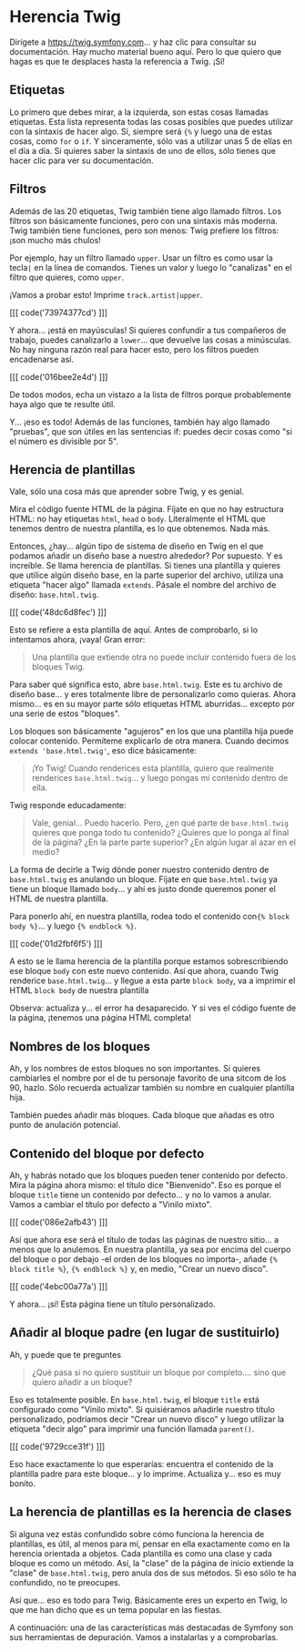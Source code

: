 # Herencia Twig

Dirígete a https://twig.symfony.com... y haz clic para consultar su documentación. Hay mucho material bueno aquí. Pero lo que quiero que hagas es que te desplaces hasta la referencia a Twig. ¡Sí!

## Etiquetas

Lo primero que debes mirar, a la izquierda, son estas cosas llamadas etiquetas. Esta lista representa todas las cosas posibles que puedes utilizar con la sintaxis de hacer algo. Sí, siempre será `{%` y luego una de estas cosas, como `for` o `if`. Y sinceramente, sólo vas a utilizar unas 5 de ellas en el día a día. Si quieres saber la sintaxis de uno de ellos, sólo tienes que hacer clic para ver su documentación.

## Filtros

Además de las 20 etiquetas, Twig también tiene algo llamado filtros. Los filtros son básicamente funciones, pero con una sintaxis más moderna. Twig también tiene funciones, pero son menos: Twig prefiere los filtros: ¡son mucho más chulos!

Por ejemplo, hay un filtro llamado `upper`. Usar un filtro es como usar la tecla`|` en la línea de comandos. Tienes un valor y luego lo "canalizas" en el filtro que quieres, como `upper`.

¡Vamos a probar esto! Imprime `track.artist|upper`.

[[[ code('73974377cd') ]]]

Y ahora... ¡está en mayúsculas! Si quieres confundir a tus compañeros de trabajo, puedes canalizarlo a `lower`... que devuelve las cosas a minúsculas. No hay ninguna razón real para hacer esto, pero los filtros pueden encadenarse así.

[[[ code('016bee2e4d') ]]]

De todos modos, echa un vistazo a la lista de filtros porque probablemente haya algo que te resulte útil.

Y... ¡eso es todo! Además de las funciones, también hay algo llamado "pruebas", que son útiles en las sentencias if: puedes decir cosas como "si el número es divisible por 5".

## Herencia de plantillas

Vale, sólo una cosa más que aprender sobre Twig, y es genial.

Mira el código fuente HTML de la página. Fíjate en que no hay estructura HTML: no hay etiquetas `html`, `head` o `body`. Literalmente el HTML que tenemos dentro de nuestra plantilla, es lo que obtenemos. Nada más.

Entonces, ¿hay... algún tipo de sistema de diseño en Twig en el que podamos añadir un diseño base a nuestro alrededor? Por supuesto. Y es increíble. Se llama herencia de plantillas. Si tienes una plantilla y quieres que utilice algún diseño base, en la parte superior del archivo, utiliza una etiqueta "hacer algo" llamada `extends`. Pásale el nombre del archivo de diseño: `base.html.twig`.

[[[ code('48dc6d8fec') ]]]

Esto se refiere a esta plantilla de aquí. Antes de comprobarlo, si lo intentamos ahora, ¡vaya! Gran error:

> Una plantilla que extiende otra no puede incluir contenido fuera de los bloques Twig.

Para saber qué significa esto, abre `base.html.twig`. Este es tu archivo de diseño base... y eres totalmente libre de personalizarlo como quieras. Ahora mismo... es en su mayor parte sólo etiquetas HTML aburridas... excepto por una serie de estos "bloques".

Los bloques son básicamente "agujeros" en los que una plantilla hija puede colocar contenido. Permíteme explicarlo de otra manera. Cuando decimos `extends 'base.html.twig'`, eso dice básicamente:

> ¡Yo Twig! Cuando renderices esta plantilla, quiero que realmente renderices
> `base.html.twig`... y luego pongas mi contenido dentro de ella.

Twig responde educadamente:

> Vale, genial... Puedo hacerlo. Pero, ¿en qué parte de `base.html.twig` quieres que ponga
> todo tu contenido? ¿Quieres que lo ponga al final de la página? ¿En la parte
> parte superior? ¿En algún lugar al azar en el medio?

La forma de decirle a Twig dónde poner nuestro contenido dentro de `base.html.twig` es anulando un bloque. Fíjate en que `base.html.twig` ya tiene un bloque llamado `body`... y ahí es justo donde queremos poner el HTML de nuestra plantilla.

Para ponerlo ahí, en nuestra plantilla, rodea todo el contenido con`{% block body %}`... y luego `{% endblock %}`.

[[[ code('01d2fbf6f5') ]]]

A esto se le llama herencia de la plantilla porque estamos sobrescribiendo ese bloque `body` con este nuevo contenido. Así que ahora, cuando Twig renderice `base.html.twig`... y llegue a esta parte `block body`, va a imprimir el HTML `block body` de nuestra plantilla

Observa: actualiza y... el error ha desaparecido. Y si ves el código fuente de la página, ¡tenemos una página HTML completa!

## Nombres de los bloques

Ah, y los nombres de estos bloques no son importantes. Si quieres cambiarles el nombre por el de tu personaje favorito de una sitcom de los 90, hazlo. Sólo recuerda actualizar también su nombre en cualquier plantilla hija.

También puedes añadir más bloques. Cada bloque que añadas es otro punto de anulación potencial.

## Contenido del bloque por defecto

Ah, y habrás notado que los bloques pueden tener contenido por defecto. Mira la página ahora mismo: el título dice "Bienvenido". Eso es porque el bloque `title` tiene un contenido por defecto... y no lo vamos a anular. Vamos a cambiar el título por defecto a "Vinilo mixto".

[[[ code('086e2afb43') ]]]

Así que ahora ese será el título de todas las páginas de nuestro sitio... a menos que lo anulemos. En nuestra plantilla, ya sea por encima del cuerpo del bloque o por debajo -el orden de los bloques no importa-, añade `{% block title %}`, `{% endblock %}` y, en medio, "Crear un nuevo disco".

[[[ code('4ebc00a77a') ]]]

Y ahora... ¡sí! Esta página tiene un título personalizado.

## Añadir al bloque padre (en lugar de sustituirlo)

Ah, y puede que te preguntes

> ¿Qué pasa si no quiero sustituir un bloque por completo.... sino que quiero
> añadir a un bloque?

Eso es totalmente posible. En `base.html.twig`, el bloque `title` está configurado como "Vinilo mixto". Si quisiéramos añadirle nuestro título personalizado, podríamos decir "Crear un nuevo disco" y luego utilizar la etiqueta "decir algo" para imprimir una función llamada `parent()`.

[[[ code('9729cce31f') ]]]

Eso hace exactamente lo que esperarías: encuentra el contenido de la plantilla padre para este bloque... y lo imprime. Actualiza y... eso es muy bonito.

## La herencia de plantillas es la herencia de clases

Si alguna vez estás confundido sobre cómo funciona la herencia de plantillas, es útil, al menos para mí, pensar en ella exactamente como en la herencia orientada a objetos. Cada plantilla es como una clase y cada bloque es como un método. Así, la "clase" de la página de inicio extiende la "clase" de `base.html.twig`, pero anula dos de sus métodos. Si eso sólo te ha confundido, no te preocupes.

Así que... eso es todo para Twig. Básicamente eres un experto en Twig, lo que me han dicho que es un tema popular en las fiestas.

A continuación: una de las características más destacadas de Symfony son sus herramientas de depuración. Vamos a instalarlas y a comprobarlas.
